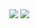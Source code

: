 <img src="https://capsule-render.vercel.app/api?type=waving&color=auto&height=200&section=header&text=Hyunwook Github!&fontSize=90" />

<img src="https://img.shields.io/badge/Spring Boot-#6DB33F?style=flat&logo=Spring Boot&logoColor=white"/>
